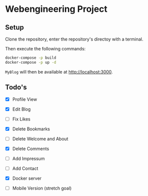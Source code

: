 # Webengineering Project

## Setup

Clone the repository, enter the repository's directoy with a terminal.


Then execute the following commands:
```sh
docker-compose -p build
docker-compose -p up -d
```

`MyBlog` will then be available at [http://localhost:3000](http://localhost:3000).

## Todo's

* [x] Profile View
* [x] Edit Blog
* [ ] Fix Likes
* [x] Delete Bookmarks
* [ ] Delete Welcome and About
* [x] Delete Comments
* [ ] Add Impressum
* [ ] Add Contact
* [x] Docker server
* [ ] Mobile Version (stretch goal)

